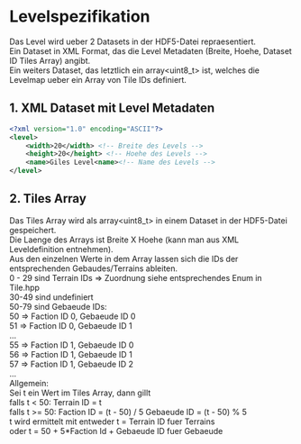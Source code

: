 # Levelspezifikation

Das Level wird ueber 2 Datasets in der HDF5-Datei repraesentiert.  
Ein Dataset in XML Format, das die Level Metadaten (Breite, Hoehe, Dataset ID Tiles Array) angibt.  
Ein weiters Dataset, das letztlich ein array<uint8_t> ist, welches die Levelmap ueber ein Array von Tile IDs definiert.

## 1. XML Dataset mit Level Metadaten
```xml
<?xml version="1.0" encoding="ASCII"?>
<level>
    <width>20</width> <!-- Breite des Levels -->
    <height>20</height> <!-- Hoehe des Levels -->
    <name>Giles Level<name><!-- Name des Levels -->
</level>
```

## 2. Tiles Array
Das Tiles Array wird als array<uint8_t> in einem Dataset in der HDF5-Datei gespeichert.  
Die Laenge des Arrays ist Breite X Hoehe (kann man aus XML Leveldefinition entnehmen).  
Aus den einzelnen Werte in dem Array lassen sich die IDs der entsprechenden Gebaudes/Terrains ableiten.  
0 - 29 sind Terrain IDs => Zuordnung siehe entsprechendes Enum in Tile.hpp  
30-49 sind undefiniert  
50-79  sind Gebaeude IDs:  
50 => Faction ID 0, Gebaeude ID 0  
51 => Faction ID 0, Gebaeude ID 1  
...  
55 => Faction ID 1, Gebaeude ID 0  
56 => Faction ID 1, Gebaeude ID 1  
57 => Faction ID 1, Gebaeude ID 2  
...  
Allgemein:  
Sei t ein Wert im Tiles Array, dann gillt  
falls t < 50: Terrain ID = t  
falls t >= 50: Faction ID = (t - 50) / 5   Gebaeude ID = (t - 50) % 5  
t wird ermittelt mit entweder t = Terrain ID fuer Terrains  
oder t = 50 + 5*Faction Id + Gebaeude ID fuer Gebaeude